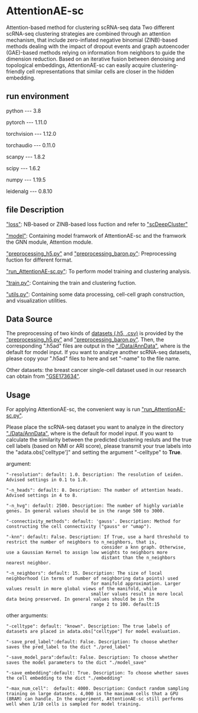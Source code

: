 # AttentionAE-sc
Attention-based method for clustering scRNA-seq data
    Two different scRNA-seq clustering strategies are combined through an attention mechanism, that include zero-inflated negative binomial (ZINB)-based methods dealing with the impact of dropout events and graph autoencoder (GAE)-based methods relying on information from neighbors to guide the dimension reduction. Based on an iterative fusion between denoising and topological embeddings, AttentionAE-sc can easily acquire clustering-friendly cell representations that similar cells are closer in the hidden embedding.

## run environment

python --- 3.8

pytorch --- 1.11.0

torchvision --- 1.12.0

torchaudio --- 0.11.0

scanpy --- 1.8.2

scipy --- 1.6.2

numpy --- 1.19.5

leidenalg --- 0.8.10

## file Description

["loss"](https://github.com/LiShenghao813/AttentionAE-sc/blob/main/loss.py): NB-based or ZINB-based loss fuction and refer to ["scDeepCluster"](https://github.com/ttgump/scDeepCluster)

["model"](https://github.com/LiShenghao813/AttentionAE-sc/blob/main/model.py): Containing model framwork of AttentionAE-sc and the framwork the GNN module, Attention module.

["preprocessing_h5.py"](https://github.com/LiShenghao813/AttentionAE-sc/blob/main/preprocessing_h5.py) and ["preprocessing_baron.py"](https://github.com/LiShenghao813/AttentionAE-sc/blob/main/preprocessing_baron.py): Preprocessing fuction for different format.

["run_AttentionAE-sc.py"](https://github.com/LiShenghao813/AttentionAE-sc/blob/main/run_AttentionAE-sc.py): To perform model training and clustering analysis.

["train.py"](https://github.com/LiShenghao813/AttentionAE-sc/blob/main/train.py): Containing the train and clustering fuction.

["utils.py"](https://github.com/LiShenghao813/AttentionAE-sc/blob/main/utils.py): Containing some data processing, cell-cell graph construction, and visualization utilities.

## Data Source
The preprocessing of two kinds of [datasets (.h5, .csv)](https://github.com/LiShenghao813/AttentionAE-sc/tree/main/Data) is provided by the ["preprocessing_h5.py"](https://github.com/LiShenghao813/AttentionAE-sc/blob/main/preprocessing_h5.py) and ["preprocessing_baron.py"](https://github.com/LiShenghao813/AttentionAE-sc/blob/main/preprocessing_baron.py). Then, the corresponding ".h5ad" files are output in the ["./Data/AnnData"](https://github.com/LiShenghao813/AttentionAE-sc/tree/main/Data/AnnData), where is the default for model input. If you want to analzye another scRNA-seq datasets, please copy your ".h5ad" files to here and set "-name" to the file name.


Other datasets: the breast cancer single-cell dataset used in our research can obtain from ["GSE173634"](https://www.ncbi.nlm.nih.gov/geo/query/acc.cgi?acc=GSE173634).


## Usage
For applying AttentionAE-sc, the convenient way is  run ["run_AttentionAE-sc.py"](https://github.com/LiShenghao813/AttentionAE-sc/blob/main/run_AttentionAE-sc.py).

Please place the scRNA-seq dataset you want to analyze in the directory ["./Data/AnnData"](https://github.com/LiShenghao813/AttentionAE-sc/tree/main/Data/AnnData), where is the default for model input.
If you want to calculate the similarity between the predicted clustering resluts and the true cell labels (based on NMI or ARI score), please transmit your true labels into the "adata.obs['celltype']" and setting the argument "-celltype" to **True**.

argument:

    "-resolution": default: 1.0. Description: The resolution of Leiden. Advised settings in 0.1 to 1.0. 
    
    "-n_heads": default: 8. Description: The number of attention heads. Advised settings in 4 to 8. 

    "-n_hvg": default: 2500. Description: The number of highly variable genes. In general values should be in the range 500 to 3000. 

    "-connectivity_methods": default: 'gauss'. Description: Method for constructing the cell connectivity ("gauss" or "umap"). 

    "-knn": default: False. Description: If True, use a hard threshold to restrict the number of neighbors to n_neighbors, that is, 
                                        consider a knn graph. Otherwise, use a Gaussian Kernel to assign low weights to neighbors more 
                                        distant than the n_neighbors nearest neighbor.
    
    "-n_neighbors": default: 15. Description: The size of local neighborhood (in terms of number of neighboring data points) used 
                                    for manifold approximation. Larger values result in more global views of the manifold, while 
                                    smaller values result in more local data being preserved. In general values should be in the 
                                    range 2 to 100. default:15
    
other arguments:

    "-celltype": default: "known". Description: The true labels of datasets are placed in adata.obs["celltype"] for model evaluation.
    
    "-save_pred_label":default: False. Description: To choose whether saves the pred_label to the dict "./pred_label"
    
    "-save_model_para":default: False. Description: To choose whether saves the model parameters to the dict "./model_save"
    
    "-save_embedding":default: True. Description: To choose whether saves the cell embedding to the dict "./embedding"
    
    "-max_num_cell":  default: 4000. Description: Conduct random sampling training on large datasets. 4,000 is the maximum cells that a GPU (8RAM) can handle. In the experiment, AttentionAE-sc still performs well when 1/10 cells is sampled for model training. 
